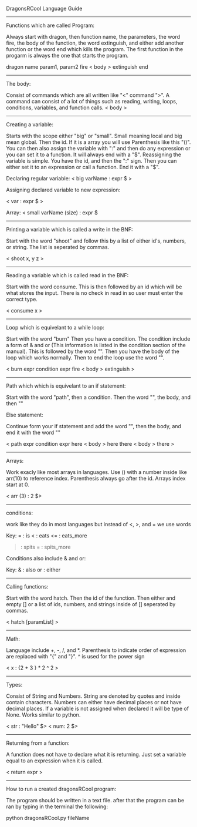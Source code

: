 DragonsRCool Language Guide
____________________________________________________________________________________________________________________________________________________________________________________
Functions which are called Program:

Always start with dragon, then function name, the parameters, the word fire, the body of the function, the word extinguish, and either add another function or the word end which kills the program. The first function in the progarm is always the one that starts the program.

dragon name param1, param2 fire
< body >
extinguish
end

____________________________________________________________________________________________________________________________________________________________________________________
The body:

Consist of commands which are all written like "<" command ">". A command can consist of a lot of things such as reading, writing, loops, conditions, variables, and function calls.
< body >

____________________________________________________________________________________________________________________________________________________________________________________
Creating a variable:

Starts with the scope either "big" or "small". Small meaning local and big mean global. Then the id. If it is a array you will use Parenthesis like this "()". You can then
also assign the variable with ":" and then do any expression or you can set it to a function. It will always end with a "$". Reassigning the variable is simple. You have the id,
and then the ":" sign. Then you can either set it to an expression or call a function. End it with a "$".

Declaring regular variable:
< big varName : expr $ >

Assigning declared variable to new expression:

< var : expr $ >

Array:
< small varName (size) :  expr  $
____________________________________________________________________________________________________________________________________________________________________________________
Printing a variable which is called a write in the BNF:

Start with the word "shoot" and follow this by a list of either id's, numbers, or string. The list is seperated by commas.

< shoot x, y z >

____________________________________________________________________________________________________________________________________________________________________________________
Reading a variable which is called read in the BNF:

Start with the word consume. This is then followed by an id which will be what stores the input. There is no check in read in so user must enter the correct type.

< consume x >

____________________________________________________________________________________________________________________________________________________________________________________
Loop which is equivelant to a while loop:

Start with the word "burn" Then you have a condition. The condition include a form of & and or (This information is listed in the condition section of the manual). This is followed by the word "<fire>". Then you have the body of the loop which works normally. Then to end the loop use the word "<extinguish>".

< burn expr condition expr fire < body > extinguish >

____________________________________________________________________________________________________________________________________________________________________________________
Path which which is equivelant to an if statement:

Start with the word "path", then a condition. Then the word "<here>", the body, and then "<here>"

Else statement:

Continue form your if statement and add the word "<there>", then the body, and end it with the word "<there>"

< path expr condition expr here
< body >
here
there
< body > 
there >

____________________________________________________________________________________________________________________________________________________________________________________
Arrays:

Work exacly like most arrays in languages. Use () with a number inside like arr(10) to reference index. Parenthesis always go after the id. Arrays index start at 0.

< arr (3) : 2 $>

____________________________________________________________________________________________________________________________________________________________________________________
conditions:

work like they do in most languages but instead of <, >, and = we use words

Key:
= : is
< : eats
<= : eats_more
> : spits
>= : spits_more

Conditions also include & and or:

Key:
& : also
or : either

____________________________________________________________________________________________________________________________________________________________________________________
Calling functions:

Start with the word hatch. Then the id of the function. Then either and empty [] or a list of ids, numbers, and strings inside of [] seperated by commas.

< hatch [paramList] >

____________________________________________________________________________________________________________________________________________________________________________________
Math:

Language include +, -, /, and *. Parenthesis to indicate order of expression are replaced with "{" and "}". ^ is used for the power sign

< x : {2 + 3 } * 2 ^ 2 >

____________________________________________________________________________________________________________________________________________________________________________________
Types:

Consist of String and Numbers. String are denoted by quotes and inside contain characters. Numbers can either have decimal places or not have decimal places. If a variable is not assigned when declared it will be type of None. Works similar to python.

< str : "Hello" $>
< num: 2 $>
____________________________________________________________________________________________________________________________________________________________________________________
Returning from a function:

A function does not have to declare what it is returning. Just set a variable equal to an expression when it is called.

< return expr >

____________________________________________________________________________________________________________________________________________________________________________________
How to run a created dragonsRCool program:

The program should be written in a text file. after that the program can be ran by typing in the terminal the following:

python dragonsRCool.py fileName
